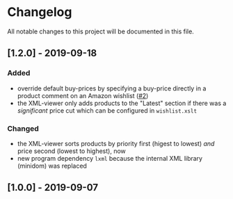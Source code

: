 # Changelog

All notable changes to this project will be documented in this file.


## [1.2.0] - 2019-09-18
### Added

- override default buy-prices by specifying a buy-price directly in a 
  product comment on an Amazon wishlist
  ([#2](https://github.com/andre-st/amazon-wishlist/issues/2))
- the XML-viewer only adds products to the "Latest" section if there was a 
  _significant_ price cut which can be configured in `wishlist.xslt`

### Changed

- the XML-viewer sorts products by priority first (higest to lowest) _and_ price second (lowest to highest), now
- new program dependency `lxml` because the internal XML library (minidom) was replaced


## [1.0.0] - 2019-09-07


